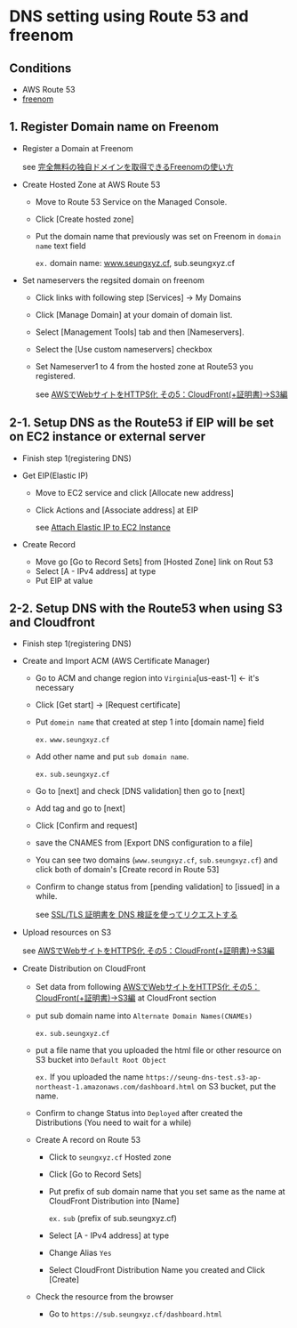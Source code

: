 # DNS setting using Route 53 and freenom

## Conditions
- AWS Route 53
- [freenom](https://my.freenom.com/clientarea.php)


## 1. Register Domain name on Freenom

- Register a Domain at Freenom

  see [完全無料の独自ドメインを取得できるFreenomの使い方](https://www.lancork.net/2019/05/how-to-use-freenom-free-domain/)

- Create Hosted Zone at AWS Route 53
  - Move to Route 53 Service on the Managed Console.
  - Click [Create hosted zone] 
  - Put the domain name that previously was set on Freenom in `domain name` text field

    `ex.` domain name: www.seungxyz.cf, sub.seungxyz.cf

- Set nameservers the regsited domain on freenom
  - Click links with following step [Services] -> My Domains
  - Click [Manage Domain] at your domain of domain list.
  - Select [Management Tools] tab and then [Nameservers].
  - Select the [Use custom nameservers] checkbox
  - Set Nameserver1 to 4 from the hosted zone at Route53 you registered.

    see [AWSでWebサイトをHTTPS化 その5：CloudFront(+証明書)→S3編](https://recipe.kc-cloud.jp/archives/11256)

## 2-1. Setup DNS as the Route53 if EIP will be set on EC2 instance or external server
- Finish step 1(registering DNS)

- Get EIP(Elastic IP)
  - Move to EC2 service and click [Allocate new address]
  - Click Actions and [Associate address] at EIP

    see [Attach Elastic IP to EC2 Instance](https://avinton.com/academy/route53-dns-vhost/)

- Create Record
  - Move go [Go to Record Sets] from [Hosted Zone] link on Rout 53
  - Select [A - IPv4 address] at type
  - Put EIP at value


## 2-2. Setup DNS with the Route53 when using S3 and Cloudfront

- Finish step 1(registering DNS)

- Create and Import ACM (AWS Certificate Manager)
  - Go to ACM and change region into `Virginia`[us-east-1] <- it's necessary
  - Click [Get start] -> [Request certificate]
  - Put `domein name` that created at step 1 into [domain name] field 

    `ex.` `www.seungxyz.cf`
  - Add other name and put `sub domain name`. 

    `ex.` `sub.seungxyz.cf`
  - Go to [next] and check [DNS validation] then go to [next]
  - Add tag and go to [next]
  - Click [Confirm and request]
  - save the CNAMES from [Export DNS configuration to a file]
  - You can see two domains (`www.seungxyz.cf`, `sub.seungxyz.cf`) and click both of domain's [Create record in Route 53]
  - Confirm to change status from [pending validation] to [issued] in a while.

    see [SSL/TLS 証明書を DNS 検証を使ってリクエストする](https://aws.amazon.com/jp/blogs/news/easier-certificate-validation-using-dns-with-aws-certificate-manager/)


- Upload resources on S3

    see [AWSでWebサイトをHTTPS化 その5：CloudFront(+証明書)→S3編](https://recipe.kc-cloud.jp/archives/11256)

- Create Distribution on CloudFront
  - Set data from following [AWSでWebサイトをHTTPS化 その5：CloudFront(+証明書)→S3編](https://recipe.kc-cloud.jp/archives/11256) at CloudFront section

  - put sub domain name into `Alternate Domain Names(CNAMEs)`
    
    `ex.` `sub.seungxyz.cf`
  - put a file name that you uploaded the html file or other resource on S3 bucket into `Default Root Object`

    `ex.` If you uploaded the name `https://seung-dns-test.s3-ap-northeast-1.amazonaws.com/dashboard.html` on S3 bucket, put the name.

  - Confirm to change Status into `Deployed` after created the Distributions (You need to wait for a while)

  - Create A record on Route 53
    - Click to `seungxyz.cf` Hosted zone
    - Click [Go to Record Sets]
    - Put prefix of sub domain name that you set same as the name at CloudFront Distribution into [Name]
      
      `ex.` `sub` (prefix of sub.seungxyz.cf)
    - Select [A - IPv4 address] at type
    - Change Alias `Yes`
    - Select CloudFront Distribution Name you created and Click [Create]


  - Check the resource from the browser
    - Go to `https://sub.seungxyz.cf/dashboard.html`
